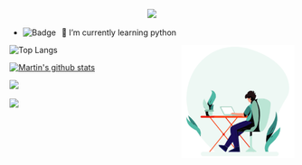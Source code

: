 <p align="center"><img src="https://i.imgur.com/A6bWGFl.gif"/></p>

- 🌱 I’m currently learning python<img alt="Badge" style="float: left; margin-right: 10px;"  src="https://img.shields.io/badge/flask%20-%23000.svg?&style=for-the-badge&logo=flask&logoColor=white"/>    

![Top Langs](https://github-readme-stats.vercel.app/api/top-langs/?username=Martin00088&theme=nord)
<img align="right" alt="Person coding gif" src="https://github.com/chandan-reddy-k/chandan-reddy-k/blob/master/assets/coding.gif" width="200" />


[![Martin's github stats](https://github-readme-stats.vercel.app/api?username=Martin00088&show_icons=true&theme=nord&hide=["contribs","issues"])](https://github.com/Martin00088)

[![](https://img.shields.io/badge/Gmail-Martinpro.099@gmail.com-red)](https://mail.google.com/mail/u/0/?tab=km#inbox)

<code><img height="75" src="https://media.istockphoto.com/vectors/and-javascript-program-icons-on-transparent-background-vector-id1300888546?k=20&m=1300888546&s=612x612&w=0&h=iaHqBpG64vaKqxHQHWYyDigQgKqinoNeVA1bShdqOVM="></code> &nbsp;&nbsp;
